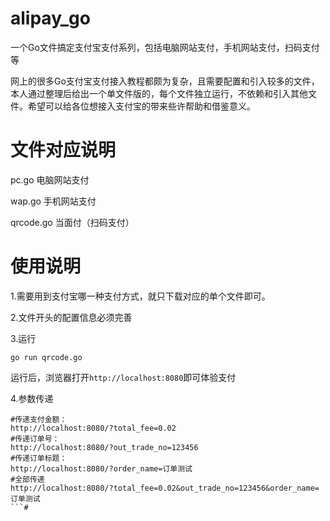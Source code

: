 # alipay_go
一个Go文件搞定支付宝支付系列，包括电脑网站支付，手机网站支付，扫码支付等

网上的很多Go支付宝支付接入教程都颇为复杂，且需要配置和引入较多的文件，本人通过整理后给出一个单文件版的，每个文件独立运行，不依赖和引入其他文件。希望可以给各位想接入支付宝的带来些许帮助和借鉴意义。


# 文件对应说明
pc.go 电脑网站支付

wap.go   手机网站支付

qrcode.go   当面付（扫码支付）

# 使用说明
1.需要用到支付宝哪一种支付方式，就只下载对应的单个文件即可。

2.文件开头的配置信息必须完善

3.运行

```
go run qrcode.go
```

运行后，浏览器打开`http://localhost:8080`即可体验支付

4.参数传递
```
#传递支付金额：
http://localhost:8080/?total_fee=0.02
#传递订单号：
http://localhost:8080/?out_trade_no=123456
#传递订单标题：
http://localhost:8080/?order_name=订单测试
#全部传递
http://localhost:8080/?total_fee=0.02&out_trade_no=123456&order_name=订单测试
```#
